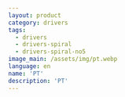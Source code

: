 ```yaml
---
layout: product
category: drivers
tags:
  - drivers
  - drivers-spiral
  - drivers-spiral-no5
image_main: /assets/img/pt.webp
language: en
name: 'PT'
description: 'PT'
---
```

